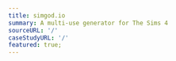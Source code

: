 ```yaml
---
title: simgod.io
summary: A multi-use generator for The Sims 4
sourceURL: '/'
caseStudyURL: '/'
featured: true;
---
```

